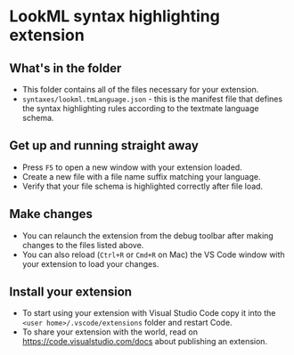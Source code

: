 # LookML syntax highlighting extension

## What's in the folder

* This folder contains all of the files necessary for your extension.
* `syntaxes/lookml.tmLanguage.json` - this is the manifest file that defines the syntax highlighting rules according to the textmate language schema.

## Get up and running straight away

* Press `F5` to open a new window with your extension loaded.
* Create a new file with a file name suffix matching your language.
* Verify that your file schema is highlighted correctly after file load.

## Make changes

* You can relaunch the extension from the debug toolbar after making changes to the files listed above.
* You can also reload (`Ctrl+R` or `Cmd+R` on Mac) the VS Code window with your extension to load your changes.

## Install your extension

* To start using your extension with Visual Studio Code copy it into the `<user home>/.vscode/extensions` folder and restart Code.
* To share your extension with the world, read on https://code.visualstudio.com/docs about publishing an extension.
